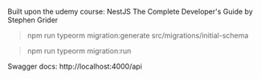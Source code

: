 Built upon the udemy course: NestJS The Complete Developer's Guide by Stephen Grider

> npm run typeorm migration:generate src/migrations/initial-schema

> npm run typeorm migration:run

Swagger docs: http://localhost:4000/api
